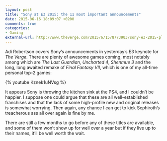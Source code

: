 ```yaml
---
layout: post
title: "Sony at E3 2015: the 11 most important announcements"
date: 2015-06-16 18:09:07 +0200
comments: true
categories: 
- Gaming
external-url: http://www.theverge.com/2015/6/15/8773903/sony-e3-2015-playstation-games-list-summary
---
```


Adi Robertson covers Sony’s announcements in yesterday’s E3 keynote for _The Verge_. There are plenty of awesome games coming, most notably among which are _The Last Guardian_, _Uncharted 4_, _Shenmue 3_ and the long, long awaited remake of _Final Fantasy VII_, which is one of my all-time personal top-2 games:

{% youtube Kznek1uNVsg %}

It appears Sony is throwing the kitchen sink at the PS4, and I couldn’t be happier. I suppose one could argue that these are all well-established franchises and that the lack of some high-profile new and original releases is somewhat worrying. Then again, any chance I can get to kick Sephiroth’s treacherous ass all over again is fine by me.

There are still a few months to go before any of these titles are available, and some of them won’t show up for well over a year but if they live up to their names, it’ll be well worth the wait.